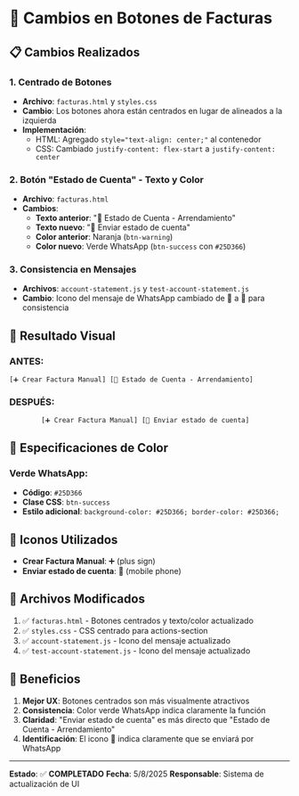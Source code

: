 # 🎨 Cambios en Botones de Facturas

## 📋 Cambios Realizados

### 1. **Centrado de Botones**
- **Archivo**: `facturas.html` y `styles.css`
- **Cambio**: Los botones ahora están centrados en lugar de alineados a la izquierda
- **Implementación**:
  - HTML: Agregado `style="text-align: center;"` al contenedor
  - CSS: Cambiado `justify-content: flex-start` a `justify-content: center`

### 2. **Botón "Estado de Cuenta" - Texto y Color**
- **Archivo**: `facturas.html`
- **Cambios**:
  - **Texto anterior**: "📝 Estado de Cuenta - Arrendamiento"
  - **Texto nuevo**: "📱 Enviar estado de cuenta"
  - **Color anterior**: Naranja (`btn-warning`)
  - **Color nuevo**: Verde WhatsApp (`btn-success` con `#25D366`)

### 3. **Consistencia en Mensajes**
- **Archivos**: `account-statement.js` y `test-account-statement.js`
- **Cambio**: Icono del mensaje de WhatsApp cambiado de 📝 a 📱 para consistencia

## 🎯 Resultado Visual

### ANTES:
```
[➕ Crear Factura Manual] [📝 Estado de Cuenta - Arrendamiento]
```

### DESPUÉS:
```
        [➕ Crear Factura Manual] [📱 Enviar estado de cuenta]
```

## 🎨 Especificaciones de Color

### Verde WhatsApp:
- **Código**: `#25D366`
- **Clase CSS**: `btn-success`
- **Estilo adicional**: `background-color: #25D366; border-color: #25D366;`

## 📱 Iconos Utilizados

- **Crear Factura Manual**: ➕ (plus sign)
- **Enviar estado de cuenta**: 📱 (mobile phone)

## 🔧 Archivos Modificados

1. ✅ `facturas.html` - Botones centrados y texto/color actualizado
2. ✅ `styles.css` - CSS centrado para actions-section
3. ✅ `account-statement.js` - Icono del mensaje actualizado
4. ✅ `test-account-statement.js` - Icono del mensaje actualizado

## 🎯 Beneficios

1. **Mejor UX**: Botones centrados son más visualmente atractivos
2. **Consistencia**: Color verde WhatsApp indica claramente la función
3. **Claridad**: "Enviar estado de cuenta" es más directo que "Estado de Cuenta - Arrendamiento"
4. **Identificación**: El icono 📱 indica claramente que se enviará por WhatsApp

---

**Estado**: ✅ **COMPLETADO**
**Fecha**: 5/8/2025
**Responsable**: Sistema de actualización de UI 